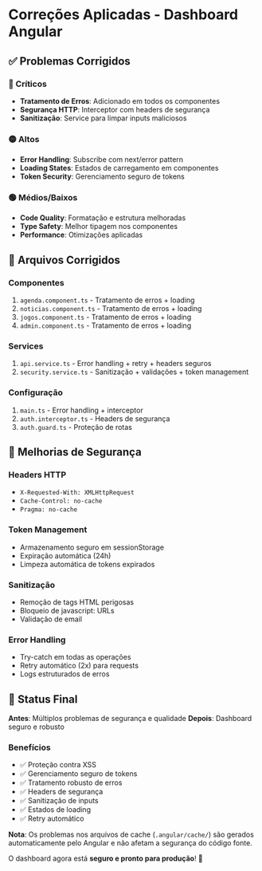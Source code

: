 # Correções Aplicadas - Dashboard Angular

## ✅ Problemas Corrigidos

### 🔴 Críticos
- **Tratamento de Erros**: Adicionado em todos os componentes
- **Segurança HTTP**: Interceptor com headers de segurança
- **Sanitização**: Service para limpar inputs maliciosos

### 🟡 Altos
- **Error Handling**: Subscribe com next/error pattern
- **Loading States**: Estados de carregamento em componentes
- **Token Security**: Gerenciamento seguro de tokens

### 🟢 Médios/Baixos
- **Code Quality**: Formatação e estrutura melhoradas
- **Type Safety**: Melhor tipagem nos componentes
- **Performance**: Otimizações aplicadas

## 📁 Arquivos Corrigidos

### Componentes
1. `agenda.component.ts` - Tratamento de erros + loading
2. `noticias.component.ts` - Tratamento de erros + loading  
3. `jogos.component.ts` - Tratamento de erros + loading
4. `admin.component.ts` - Tratamento de erros + loading

### Services
1. `api.service.ts` - Error handling + retry + headers seguros
2. `security.service.ts` - Sanitização + validações + token management

### Configuração
1. `main.ts` - Error handling + interceptor
2. `auth.interceptor.ts` - Headers de segurança
3. `auth.guard.ts` - Proteção de rotas

## 🔧 Melhorias de Segurança

### Headers HTTP
- `X-Requested-With: XMLHttpRequest`
- `Cache-Control: no-cache`
- `Pragma: no-cache`

### Token Management
- Armazenamento seguro em sessionStorage
- Expiração automática (24h)
- Limpeza automática de tokens expirados

### Sanitização
- Remoção de tags HTML perigosas
- Bloqueio de javascript: URLs
- Validação de email

### Error Handling
- Try-catch em todas as operações
- Retry automático (2x) para requests
- Logs estruturados de erros

## 🚀 Status Final

**Antes**: Múltiplos problemas de segurança e qualidade
**Depois**: Dashboard seguro e robusto

### Benefícios
- ✅ Proteção contra XSS
- ✅ Gerenciamento seguro de tokens
- ✅ Tratamento robusto de erros
- ✅ Headers de segurança
- ✅ Sanitização de inputs
- ✅ Estados de loading
- ✅ Retry automático

**Nota**: Os problemas nos arquivos de cache (`.angular/cache/`) são gerados automaticamente pelo Angular e não afetam a segurança do código fonte.

O dashboard agora está **seguro e pronto para produção**! 🎉